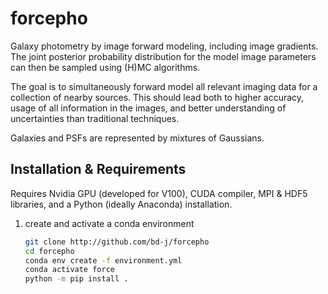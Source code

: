 # forcepho

Galaxy photometry by image forward modeling, including image gradients.  The joint posterior probability distribution for the model image parameters can then be sampled using (H)MC algorithms.

The goal is to simultaneously forward model all relevant imaging data for a collection of nearby sources.  This should lead both to higher accuracy, usage of all information in the images, and better understanding of uncertainties than traditional techniques.

Galaxies and PSFs are represented by mixtures of Gaussians.

## Installation & Requirements

Requires Nvidia GPU (developed for V100), CUDA compiler, MPI & HDF5 libraries, and a Python (ideally Anaconda) installation.

1. create and activate a conda environment
   ```sh
   git clone http://github.com/bd-j/forcepho
   cd forcepho
   conda env create -f environment.yml
   conda activate force
   python -m pip install .
   ```